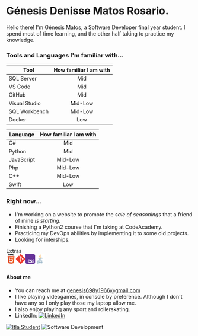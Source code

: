 # Génesis Denisse Matos Rosario. 
Hello there! I'm Génesis Matos, a Software Developer final year student. 
I spend most of time learning, and the other half taking to practice my knowledge.

### Tools and Languages I'm familiar with...
|      Tool     |  How familiar I am with  |
| ------------- | :----------------------: |
| SQL Server    |  Mid                     |
| VS Code       |  Mid                     |
| GitHub        |  Mid                     |
| Visual Studio |  Mid-Low                 |
| SQL Workbench |  Mid-Low                 |
| Docker        |  Low                     |


|   Language    |  How familiar I am with  |
| ------------- | :----------------------: |
| C#            |  Mid                     |
| Python        |  Mid                     |
| JavaScript    |  Mid-Low                 |
| Php           |  Mid-Low                 |
| C++           |  Mid-Low                 |
| Swift         |  Low                     |

### Right now...

+ I'm working on a website to promote the _sale of seasonings_ that a friend of mine *is starting*.
+ Finishing a Python2 course that I'm taking at CodeAcademy.
+ Practicing my DevOps abilities by implementing it to some old projects.
+ Looking for interships.




Extras
<br />
<img align="left" alt="HTML5" width="26px" src="https://raw.githubusercontent.com/github/explore/80688e429a7d4ef2fca1e82350fe8e3517d3494d/topics/html/html.png" />
<img align="left" alt="Git" width="26px" src="https://raw.githubusercontent.com/github/explore/80688e429a7d4ef2fca1e82350fe8e3517d3494d/topics/git/git.png" />
<img align="left" alt="CSS3" width="26px" src="https://raw.githubusercontent.com/github/explore/80688e429a7d4ef2fca1e82350fe8e3517d3494d/topics/css/css.png" />
<img align="left" alt="Java" width="26px" src="https://raw.githubusercontent.com/github/explore/80688e429a7d4ef2fca1e82350fe8e3517d3494d/topics/java/java.png" />
<br />
<br />

#### About me 
+ You can reach me at genesis698y1966@gmail.com
+ I like playing videogames, in console by preference. Although I don't have any so I only play those my laptop allow me. 
+ I also enjoy playing any sport and rollerskating.
+ LinkedIn: 
[![LinkedIn](https://img.shields.io/badge/-génesis-808080?style=flat&labelColor=808080&logo=linkedin&logoColor=white)](https://www.linkedin.com/in/génesis-denisse-matos-rosario-54141a376)

[![Itla Student](https://img.shields.io/badge/Itla_Student-blue)](https://itla.edu.do)
![Software Development](https://img.shields.io/badge/Software%20Developer%20in%20process%20;D-F08787)

<br />

